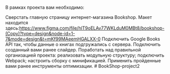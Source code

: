 В рамках проекта вам необходимо:

Сверстать главную страницу интернет-магазина Bookshop. Макет находится здесь:https://www.figma.com/file/hlT9oELAv77WKLduM0MBt8/bookshop-(Copy)?type=design&node-id=1-7&mode=design&t=mKf99MAeemHGALXX-0
Подключить Google Books API так, чтобы данные о книгах подгружались с сервера.
Подключить созданный вами ранее слайдер.
Поработать над правильной организацией проекта:
реализовать модульную структуру;
подключить Webpack;
настроить сборку с минификацией.
Применить пройденные вами ранее инструменты оптимизации.
#   B o o k S h o p - p r o j e c t 2  
 